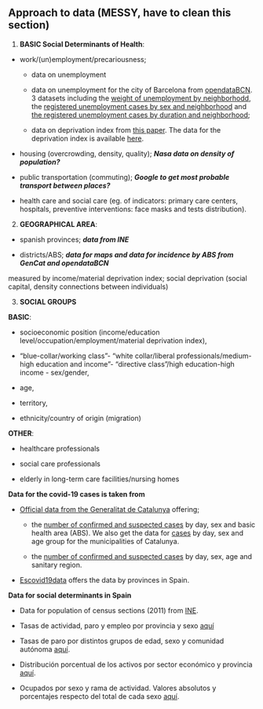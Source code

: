 
## Approach to data (MESSY, have to clean this section)

1) **BASIC Social Determinants of Health**:

- work/(un)employment/precariousness;

    - data on unemployment

    - data on unemployment for the city of Barcelona from [opendataBCN](https://opendata-ajuntament.barcelona.cat/data/es/organization/ocupacio?q=paro&sort=fecha_publicacion+desc). 3 datasets including the [weight of unemployment by neighborhodd](https://opendata-ajuntament.barcelona.cat/data/es/dataset/est-atur-pes), the [registered unemployment cases by sex and neighborhood](https://opendata-ajuntament.barcelona.cat/data/es/dataset/est-atur-sexe) and [the registered unemployment cases by duration and neighborhood](https://opendata-ajuntament.barcelona.cat/data/es/dataset/est-atur-durada);
    
    - data on deprivation index from [this paper](https://www.sciencedirect.com/science/article/pii/S0213911119302729?via%3Dihub). The data for the deprivation index is available [here](https://www.seepidemiologia.es/gruposdetrabajo.php?contenido=gruposdetrabajosub6).

- housing (overcrowding, density, quality); __*Nasa data on density of population?*__

- public transportation (commuting); __*Google to get most probable transport between places?*__

- health care and social care (eg. of indicators: primary care centers, hospitals, preventive interventions: face masks and tests distribution). 

2) **GEOGRAPHICAL AREA**:

- spanish provinces; __*data from INE*__

- districts/ABS; __*data for maps and data for incidence by ABS from GenCat and opendataBCN*__

measured by income/material deprivation index; social deprivation (social capital, density connections between individuals)

3) **SOCIAL GROUPS**

__BASIC__: 

- socioeconomic position (income/education level/occupation/employment/material deprivation index), 

- “blue-collar/working class”- “white collar/liberal professionals/medium-high education and income”- “directive class”/high education-high income - sex/gender, 

- age, 

- territory, 

- ethnicity/country of origin (migration)


__OTHER__: 

- healthcare professionals

- social care professionals

- elderly in long-term care facilities/nursing homes


**Data for the covid-19 cases is taken from**

- [Official data from the Generalitat de Catalunya](http://governobert.gencat.cat/ca/dades_obertes/dades-obertes-covid-19/) offering;

    - the [number of confirmed and suspected cases](https://analisi.transparenciacatalunya.cat/Salut/Registre-de-casos-de-COVID-19-realitzats-a-Catalun/xuwf-dxjd) by day, sex and basic health area (ABS). We also get the data for [cases]() by day, sex and age group for the municipalities of Catalunya.
    
    - the [number of confirmed and suspected cases](https://analisi.transparenciacatalunya.cat/Salut/Registre-de-casos-de-COVID-19-realitzats-a-Catalun/qwj8-xpvk) by day, sex, age and sanitary region.

- [Escovid19data](https://github.com/montera34/escovid19data) offers the data by provinces in Spain.

**Data for social determinants in Spain**

- Data for population of census sections (2011) from [INE](https://www.ine.es/censos2011_datos/cen11_datos_resultados_seccen.htm).

- Tasas de actividad, paro y empleo por provincia y sexo [aquí](https://www.ine.es/jaxiT3/Tabla.htm?t=3996)

- Tasas de paro por distintos grupos de edad, sexo y comunidad autónoma [aquí](https://www.ine.es/jaxiT3/Tabla.htm?t=4247).

- Distribución porcentual de los activos por sector económico y provincia [aquí](https://www.ine.es/jaxiT3/Tabla.htm?t=3994).

- Ocupados por sexo y rama de actividad. Valores absolutos y porcentajes respecto del total de cada sexo [aquí](https://www.ine.es/jaxiT3/Tabla.htm?t=4128).
